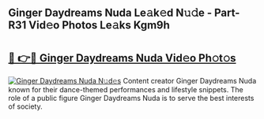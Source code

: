 ## Ginger Daydreams Nuda Le𝚊k𝚎d N𝚞𝚍e - Part-R31 Vid𝚎o Photos Le𝚊ks Kgm9h

# <h2><a href="http://fbftpel.evod.top/?m=Ginger+Daydreams+Nuda">🔗 👉🔴 Ginger Daydreams Nuda Vid𝚎o Ph𝚘t𝚘s</a></h2>

[![Ginger Daydreams Nuda N𝚞d𝚎s](https://i.imgur.com/8V9OHl7.gif)](http://fbftpel.evod.top/?m=Ginger+Daydreams+Nuda)
Content creator Ginger Daydreams Nuda known for their dance-themed performances and lifestyle snippets. The role of a public figure Ginger Daydreams Nuda is to serve the best interests of society. 
